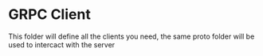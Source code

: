 # GRPC Client

This folder will define all the clients you need, the same proto folder will be used to intercact with the server
